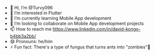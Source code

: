 - 👋 Hi, I’m @Turvy096
- 👀 I’m interested in Flutter
- 🌱 I’m currently learning Mobile App development 
- 💞️ I’m looking to collaborate on Mobile App development projects
- 📫 How to reach me https://www.linkedin.com/in/david-kongo-b4bb3a2bb/
- 😄 Pronouns: he/him
- ⚡ Fun fact: There's a type of fungus that turns ants into "zombies"🧟

<!---
Turvy096/Turvy096 is a ✨ special ✨ repository because its `README.md` (this file) appears on your GitHub profile.
You can click the Preview link to take a look at your changes.
--->
